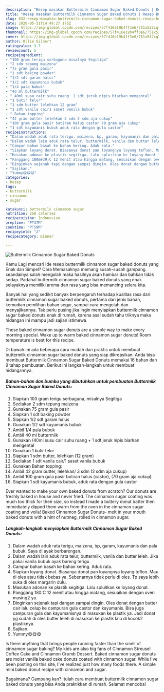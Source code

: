 ```yaml
---
description: "Resep masakan Buttermilk Cinnamon Sugar Baked Donuts | Resep Bumbu Buttermilk Cinnamon Sugar Baked Donuts Yang Enak Dan Lezat"
title: "Resep masakan Buttermilk Cinnamon Sugar Baked Donuts | Resep Bumbu Buttermilk Cinnamon Sugar Baked Donuts Yang Enak Dan Lezat"
slug: 652-resep-masakan-buttermilk-cinnamon-sugar-baked-donuts-resep-bumbu-buttermilk-cinnamon-sugar-baked-donuts-yang-enak-dan-lezat
date: 2020-05-31T14:49:27.175Z
image: https://img-global.cpcdn.com/recipes/57f416e19b4ff3e6/751x532cq70/buttermilk-cinnamon-sugar-baked-donuts-foto-resep-utama.jpg
thumbnail: https://img-global.cpcdn.com/recipes/57f416e19b4ff3e6/751x532cq70/buttermilk-cinnamon-sugar-baked-donuts-foto-resep-utama.jpg
cover: https://img-global.cpcdn.com/recipes/57f416e19b4ff3e6/751x532cq70/buttermilk-cinnamon-sugar-baked-donuts-foto-resep-utama.jpg
author: Ollie Gilbert
ratingvalue: 3.7
reviewcount: 5
recipeingredient:
- "100 gram terigu serbaguna misalnya Segitiga"
- "2 sdm tepung maizena"
- "75 gram gula pasir"
- "1 sdt baking powder"
- "1/2 sdt garam halus"
- "1/2 sdt kayumanis bubuk"
- "1/4 pala bubuk"
- "40 ml buttermilk"
- " 40ml susu cair suhu ruang  1 sdt jeruk nipis biarkan mengental"
- "1 butir telur"
- "1 sdm butter lelehkan 12 gram"
- "1 sdt vanila cair1 saset vanila bubuk"
- " Bahan topping"
- "42 gram butter lelehkan 3 sdm 2 sdm aja cukup"
- "100 gram gula pasir butiran halus castor 70 gram aja cukup"
- "1 sdt kayumanis bubuk aduk rata dengan gula castor"
recipeinstructions:
- "Dalam wadah aduk rata terigu, maizena, bp, garam, kayumanis dan pala bubuk. Saya di ayak berbarengan."
- "Dalam wadah lain aduk rata telur, buttermilk, vanila dan butter leleh. Jika pakai vanila bubuk ayak bareng terigu."
- "Campur bahan basah ke bahan kering. Aduk rata."
- "Siapkan loyang donat. Biasanya donat pan loyangnya loyang teflon. Mau di oles atau tidak bebas ya. Sebenarnya tidak perlu di oles. Tp saya lebih suka di oles margarin dulu."
- "Masukan adonan ke plastik segitiga. Lalu spluitkan ke loyang donat."
- "Panggang 180&#39;C 12 menit atau hingga matang, sesuaikan dengan oven masing2 ya."
- "Dinginkan sejenak tapi dangan sampai dingin. Oles donat dengan butter cair lalu celup ke campuran gula castor dan kayumanis. Bisa juga campuran gula dan kayumanisnya di masukan ke plastik ya. Jadi donat yg sudah di oles butter leleh di masukan ke plastik lalu di kocok2 plastiknya."
- "Sajikan."
- "Yummy😋😋😋"
categories:
- Resep
tags:
- buttermilk
- cinnamon
- sugar

katakunci: buttermilk cinnamon sugar 
nutrition: 258 calories
recipecuisine: Indonesian
preptime: "PT37M"
cooktime: "PT59M"
recipeyield: "2"
recipecategory: Dinner

---
```



![Buttermilk Cinnamon Sugar Baked Donuts](https://img-global.cpcdn.com/recipes/57f416e19b4ff3e6/751x532cq70/buttermilk-cinnamon-sugar-baked-donuts-foto-resep-utama.jpg)

Kamu Lagi mencari ide resep buttermilk cinnamon sugar baked donuts yang Enak dan Simpel? Cara Memasaknya memang susah-susah gampang. seandainya salah mengolah maka hasilnya akan hambar dan bahkan tidak sedap. Padahal buttermilk cinnamon sugar baked donuts yang enak selayaknya memiliki aroma dan rasa yang bisa memancing selera kita.

Banyak hal yang sedikit banyak berpengaruh terhadap kualitas rasa dari buttermilk cinnamon sugar baked donuts, pertama dari jenis bahan, kemudian pemilihan bahan segar, sampai cara mengolah dan menyajikannya. Tak perlu pusing jika ingin menyiapkan buttermilk cinnamon sugar baked donuts enak di rumah, karena asal sudah tahu triknya maka hidangan ini mampu jadi sajian istimewa.

These baked cinnamon sugar donuts are a simple way to make every morning special. Wake up to warm baked cinnamon sugar donuts! Room temperature is best for this recipe.


Di bawah ini ada beberapa cara mudah dan praktis untuk membuat buttermilk cinnamon sugar baked donuts yang siap dikreasikan. Anda bisa membuat Buttermilk Cinnamon Sugar Baked Donuts memakai 16 bahan dan 9 tahap pembuatan. Berikut ini langkah-langkah untuk membuat hidangannya.

<!--inarticleads1-->

##### Bahan-bahan dan bumbu yang dibutuhkan untuk pembuatan Buttermilk Cinnamon Sugar Baked Donuts:

1. Siapkan 100 gram terigu serbaguna, misalnya Segitiga
1. Sediakan 2 sdm tepung maizena
1. Gunakan 75 gram gula pasir
1. Siapkan 1 sdt baking powder
1. Siapkan 1/2 sdt garam halus
1. Gunakan 1/2 sdt kayumanis bubuk
1. Ambil 1/4 pala bubuk
1. Ambil 40 ml buttermilk
1. Gunakan  (40ml susu cair suhu ruang + 1 sdt jeruk nipis biarkan mengental
1. Gunakan 1 butir telur
1. Siapkan 1 sdm butter, lelehkan (12 gram)
1. Sediakan 1 sdt vanila cair/1 saset vanila bubuk
1. Gunakan  Bahan topping:
1. Ambil 42 gram butter, lelehkan/ 3 sdm (2 sdm aja cukup)
1. Ambil 100 gram gula pasir butiran halus (castor), (70 gram aja cukup)
1. Siapkan 1 sdt kayumanis bubuk, aduk rata dengan gula castor


Ever wanted to make your own baked donuts from scratch? Our donuts are freshly baked in house and never fried. The cinnamon sugar coating was much too thick for their size, so instead I made a buttery donut batter then immediately dipped them warm from the oven in the cinnamon sugar coating and voila! Baked Cinnamon Sugar Donuts- melt in your mouth baked donuts with a hint of nutmeg, rolled in cinnamon sugar. 

<!--inarticleads2-->

##### Langkah-langkah menyiapkan Buttermilk Cinnamon Sugar Baked Donuts:

1. Dalam wadah aduk rata terigu, maizena, bp, garam, kayumanis dan pala bubuk. Saya di ayak berbarengan.
1. Dalam wadah lain aduk rata telur, buttermilk, vanila dan butter leleh. Jika pakai vanila bubuk ayak bareng terigu.
1. Campur bahan basah ke bahan kering. Aduk rata.
1. Siapkan loyang donat. Biasanya donat pan loyangnya loyang teflon. Mau di oles atau tidak bebas ya. Sebenarnya tidak perlu di oles. Tp saya lebih suka di oles margarin dulu.
1. Masukan adonan ke plastik segitiga. Lalu spluitkan ke loyang donat.
1. Panggang 180&#39;C 12 menit atau hingga matang, sesuaikan dengan oven masing2 ya.
1. Dinginkan sejenak tapi dangan sampai dingin. Oles donat dengan butter cair lalu celup ke campuran gula castor dan kayumanis. Bisa juga campuran gula dan kayumanisnya di masukan ke plastik ya. Jadi donat yg sudah di oles butter leleh di masukan ke plastik lalu di kocok2 plastiknya.
1. Sajikan.
1. Yummy😋😋😋


Is there anything that brings people running faster than the smell of cinnamon sugar baking? My kids are also big fans of Cinnamon Streusel Coffee Cake and Cinnamon Crumb Dessert. Baked cinnamon sugar donuts are moist vanilla baked cake donuts coated with cinnamon sugar. While I&#39;ve been posting on this site, I&#39;ve realized just how many foods there. A simple mini baked donut recipe with cinnamon and sugar. 

Bagaimana? Gampang kan? Itulah cara membuat buttermilk cinnamon sugar baked donuts yang bisa Anda praktikkan di rumah. Selamat mencoba!
